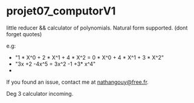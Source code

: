 # projet07_computorV1
little reducer &amp;&amp; calculator of polynomials.
Natural form supported. (dont forget quotes)

e.g:
  - "1 * X^0 + 2 * X^1 + 4 * X^2 = 0 * X^0 + 4 * X^1 + 3 * X^2"
  - "3x +2 -4x^5 = 3x^2 -1 +3* x^4"
  - 
If you found an issue, contact me at nathangouy@free.fr.

Deg 3 calculator incoming.
